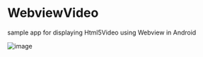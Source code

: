 WebviewVideo
============

sample app for displaying Html5Video using Webview in Android



![image](https://github.com/longtaoge/WebviewVideo/blob/master/webview.gif)
